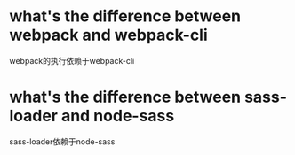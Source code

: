 # what's the difference between webpack and webpack-cli
webpack的执行依赖于webpack-cli

# what's the difference between sass-loader and node-sass
sass-loader依赖于node-sass